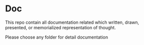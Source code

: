 # Doc
This repo contain all documentation related which written, drawn, presented, or memorialized representation of thought.

Please choose any folder for detail documentation
